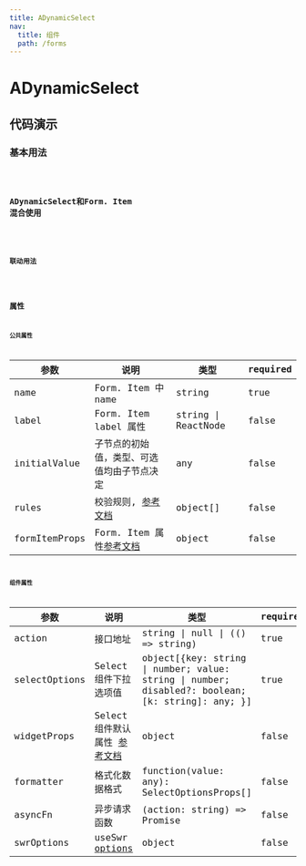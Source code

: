 ```yaml
---
title: ADynamicSelect
nav:
  title: 组件
  path: /forms
---
```


# ADynamicSelect

## 代码演示

### 基本用法

<code src="./demo/demo1.tsx" />

### ADynamicSelect和Form. Item 混合使用

<code src="./demo/demo2.tsx" />

### 联动用法

<code src="./demo/demo3.tsx" />

## 属性

### 公共属性

| 参数                  | 说明                                                                                                                                  | 类型                | required |
| --------------------- | ------------------------------------------------------------------------------------------------------------------------------------- | ------------------- | -------- |
| name                  | Form. Item 中 name                                                                                                                            | string              | true     |
| label                 | Form. Item label 属性                                                                                                                  | string \| ReactNode | false    |
| initialValue          | 子节点的初始值，类型、可选值均由子节点决定                                                                                            | any                 | false    |
| rules                 | 校验规则, [参考文档](https://ant.design/components/form-cn/#Rule)                                     | object[]            | false    |
| formItemProps         | Form. Item 属性[参考文档](https://ant.design/components/form-cn/#Form.Item)                                                            | object              | false    |

### 组件属性

| 参数          | 说明                  | 类型                                                                                           | required |
| ------------- | --------------------- | ---------------------------------------------------------------------------------------------- | -------- |
| action | 接口地址 |      string \| null \| (() => string)        | true    |
| selectOptions | Select组件下拉选项值 | object[{key: string \| number; value: string \| number; disabled?: boolean; [k: string]: any; }] | true     |
| widgetProps | Select组件默认属性 [参考文档](https://ant.design/components/select-cn/#Select-props) | object              | false    |
| formatter | 格式化数据格式 |      function(value: any): SelectOptionsProps[]        | false    |
| asyncFn | 异步请求函数 | (action: string) => Promise | false |
| swrOptions | useSwr [options](https://github.com/vercel/swr#options) | object | false |
